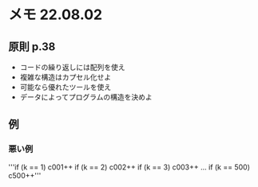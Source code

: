 # メモ 22.08.02  
## 原則 p.38  
- コードの繰り返しには配列を使え
- 複雑な構造はカプセル化せよ
- 可能なら優れたツールを使え
- データによってプログラムの構造を決めよ

## 例  
### 悪い例  
'''if (k == 1) c001++
   if (k == 2) c002++
   if (k == 3) c003++
   ...
   if (k == 500) c500++'''

